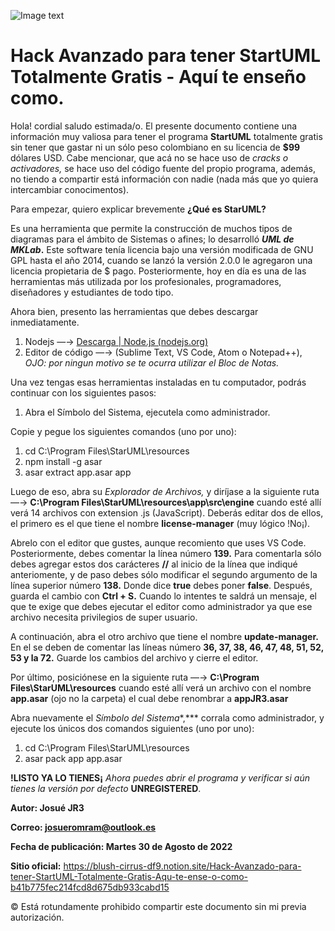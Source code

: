 ![Image text](https://img.freepik.com/premium-photo/hacker-without-face-hood-dark_295303-1506.jpg?w=2000)
# Hack Avanzado para tener StartUML Totalmente Gratis - Aquí te enseño como.

Hola! cordial saludo estimada/o. El presente documento contiene una información muy valiosa para tener el programa **StartUML** totalmente gratis sin tener que gastar ni un sólo peso colombiano en su licencia de **$99** dólares USD. Cabe mencionar, que acá no se hace uso de *cracks o activadores,* se hace uso del código fuente del propio programa, además, no tiendo a compartir está información con nadie (nada más que yo quiera intercambiar conocimentos).

Para empezar, quiero explicar brevemente **¿Qué es StarUML?**

Es una herramienta que permite la construcción de muchos tipos de diagramas para el ámbito de Sistemas o afines; lo desarrolló ***UML de MKLab*.** Este software tenía licencia bajo una versión modificada de GNU GPL hasta el año 2014, cuando se lanzó la versión 2.0.0 le agregaron una licencia propietaria de $ pago. Posteriormente, hoy en día es una de las herramientas más utilizada por los profesionales, programadores, diseñadores y estudiantes de todo tipo.

Ahora bien, presento las herramientas que debes descargar inmediatamente.

1. Nodejs —→ [Descarga | Node.js (nodejs.org)](https://nodejs.org/es/download/current/)
2. Editor de código —→ (Sublime Text, VS Code, Atom o Notepad++), *OJO: por ningun motivo se te ocurra utilizar el Bloc de Notas.*

Una vez tengas esas herramientas instaladas en tu computador, podrás continuar con los siguientes pasos:

1. Abra el Símbolo del Sistema, ejecutela como administrador.

Copie y pegue los siguientes comandos (uno por uno):

1. cd C:\Program Files\StarUML\resources
2. npm install -g asar
3. asar extract app.asar app

Luego de eso, abra su *Explorador de Archivos,* y diríjase a la siguiente ruta —→ **C:\Program Files\StarUML\resources\app\src\engine** cuando esté allí verá 14 archivos con extension .js (JavaScript). Deberás editar dos de ellos, el primero es el que tiene el nombre **license-manager** (muy lógico !No¡).

Abrelo con el editor que gustes, aunque recomiento que uses VS Code. Posteriormente, debes comentar la línea número **139.** Para comentarla sólo debes agregar estos dos carácteres **//** al inicio de la línea que indiqué anteriomente, y de paso debes sólo modificar el segundo argumento de la línea superior número **138.** Donde dice **true** debes poner **false**. Después, guarda el cambio con **Ctrl + S.** Cuando lo intentes te saldrá un mensaje, el que te exige que debes ejecutar el editor como administrador ya que ese archivo necesita privilegios de super usuario.

A continuación, abra el otro archivo que tiene el nombre **update-manager.** En el se deben de comentar las líneas número **36, 37, 38, 46, 47, 48, 51, 52, 53 y la 72.** Guarde los cambios del archivo y cierre el editor.

Por último, posiciónese en la siguiente ruta —→ **C:\Program Files\StarUML\resources** cuando esté allí verá un archivo con el nombre **app.asar** (ojo no la carpeta) el cual debe renombrar a **appJR3.asar**

Abra nuevamente el *Símbolo del Sistema**,*** corrala como administrador, y ejecute los únicos dos comandos siguientes (uno por uno):

1. cd C:\Program Files\StarUML\resources
2. asar pack app app.asar

**!LISTO YA LO TIENES¡** *Ahora puedes abrir el programa y verificar si aún tienes la versión por defecto* **UNREGISTERED**.

**Autor: Josué JR3**

**Correo: josueromram@outlook.es**

**Fecha de publicación: Martes 30 de Agosto de 2022**

**Sitio oficial:** https://blush-cirrus-df9.notion.site/Hack-Avanzado-para-tener-StartUML-Totalmente-Gratis-Aqu-te-ense-o-como-b41b775fec214fcd8d675db933cabd15

©️ Está rotundamente prohibido compartir este documento sin mi previa autorización.
